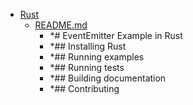 - <a href = "E:\Node_projects\Node_Way\ArchivTSH_2\ArhivTimur_2\EventEmitter-master\Rust\cat.Rust\dir.Rust.md">Rust</a>
    - <a href = "E:\Node_projects\Node_Way\ArchivTSH_2\ArhivTimur_2\EventEmitter-master\Rust\README.md">README.md</a>
        - *# EventEmitter Example in Rust
        - *## Installing Rust
        - *## Running examples
        - *## Running tests
        - *## Building documentation
        - *## Contributing
